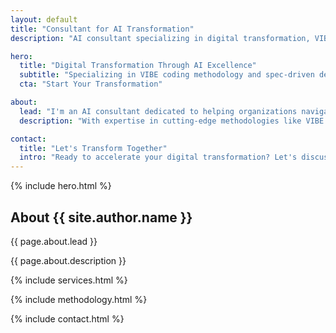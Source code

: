 ```yaml
---
layout: default
title: "Consultant for AI Transformation"
description: "AI consultant specializing in digital transformation, VIBE coding methodology, and spec-driven development. Transform your business with AI-powered solutions."

hero:
  title: "Digital Transformation Through AI Excellence"
  subtitle: "Specializing in VIBE coding methodology and spec-driven development to accelerate your AI journey"
  cta: "Start Your Transformation"

about:
  lead: "I'm an AI consultant dedicated to helping organizations navigate their digital transformation journey with precision and innovation."
  description: "With expertise in cutting-edge methodologies like VIBE coding and spec-driven development, I bridge the gap between AI potential and business reality, delivering solutions that are not just innovative, but sustainable and scalable."

contact:
  title: "Let's Transform Together"
  intro: "Ready to accelerate your digital transformation? Let's discuss how VIBE coding and spec-driven development can revolutionize your AI initiatives."
---
```


{% include hero.html %}

<section id="about" class="section">
    <div class="container">
        <h2 class="section-title">About {{ site.author.name }}</h2>
        <div class="about-content">
            <p class="lead">{{ page.about.lead }}</p>
            <p>{{ page.about.description }}</p>
        </div>
    </div>
</section>

{% include services.html %}

{% include methodology.html %}

{% include contact.html %}